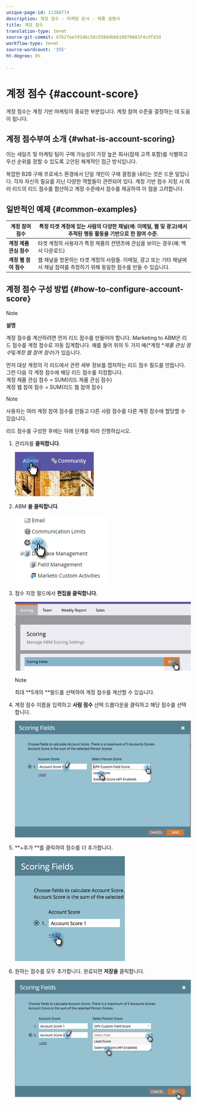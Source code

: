 ```yaml
---
unique-page-id: 11380774
description: 계정 점수 - 마케팅 문서 - 제품 설명서
title: 계정 점수
translation-type: tm+mt
source-git-commit: 47b2fee7d146c3dc558d4bbb10070683f4cdfd3d
workflow-type: tm+mt
source-wordcount: '355'
ht-degree: 0%

---
```



# 계정 점수 {#account-score}

계정 점수는 계정 기반 마케팅의 중요한 부분입니다. 계정 참여 수준을 결정하는 데 도움이 됩니다.

## 계정 점수부여 소개 {#what-is-account-scoring}

이는 세일즈 및 마케팅 팀이 구매 가능성이 가장 높은 회사(잠재 고객 포함)를 식별하고 우선 순위를 정할 수 있도록 고안된 체계적인 접근 방식입니다.

복잡한 B2B 구매 프로세스 환경에서 단일 개인이 구매 결정을 내리는 것은 드문 일입니다. 각자 자신의 필요를 지닌 다양한 역할들이 관련되어 있다. 계정 기반 점수 지정 시 여러 리드의 리드 점수를 합산하고 계정 수준에서 점수를 제공하여 이 점을 고려합니다.

## 일반적인 예제 {#common-examples}

| **계정 참여 점수** | 특정 타겟 계정에 있는 사람의 다양한 채널(예: 이메일, 웹 및 광고)에서 추적된 행동 활동을 기반으로 한 참여 수준. |
|---|---|
| **계정 제품 관심 점수** | 타겟 계정의 사용자가 특정 제품의 컨텐츠에 관심을 보이는 경우(예: 백서 다운로드) |
| **계정 웹 참여 점수** | 웹 채널을 방문하는 타겟 계정의 사람들. 이메일, 광고 또는 기타 채널에서 채널 참여를 측정하기 위해 동일한 점수를 만들 수 있습니다. |

## 계정 점수 구성 방법 {#how-to-configure-account-score}

>[!NOTE]
>
>**설명**
>
>계정 점수를 계산하려면 먼저 리드 점수를 만들어야 합니다. Marketing to ABM은 리드 점수를 계정 점수로 자동 집계합니다. 예를 들어 위의 두 가지 예(*계정 **제품 관심 점수*&#x200B;및&#x200B;*계정 웹 참여 점수*)가 있습니다.
>
>먼저 대상 계정의 각 리드에서 관련 세부 정보를 캡처하는 리드 점수 필드를 만듭니다.\
>그런 다음 각 계정 점수에 해당 리드 점수를 지정합니다.\
>계정 제품 관심 점수 = SUM(리드 제품 관심 점수)\
>계정 웹 참여 점수 = SUM(리드 웹 참여 점수)

>[!NOTE]
>
>사용자는 여러 계정 참여 점수를 만들고 다른 사람 점수를 다른 계정 점수에 할당할 수 있습니다.

리드 점수를 구성한 후에는 아래 단계를 따라 진행하십시오.

1. 관리자를 **클릭합니다**.

   ![](assets/one-1.png)

1. ABM **을 클릭합니다**.

   ![](assets/two-1.png)

1. 점수 지정 필드에서 **편집을 클릭합니다**.

   ![](assets/three-1.png)

   >[!NOTE]
   >
   >최대 **5개의 **필드를 선택하여 계정 점수를 계산할 수 있습니다.

1. 계정 점수 이름을 입력하고 **사람 점수** 선택 드롭다운을 클릭하고 해당 점수를 선택합니다.

   ![](assets/four.png)

1. **+추가 **를 클릭하여 점수를 더 추가합니다.

   ![](assets/five.png)

1. 원하는 점수를 모두 추가합니다. 완료되면 **저장을** 클릭합니다.

   ![](assets/six.png)

